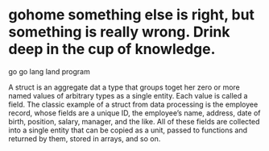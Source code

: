# gohome something else is right, but something is really wrong. Drink deep in the cup of knowledge.

go go lang land program

A struct is an aggregate dat a type that groups toget her zero or more named values of arbitrary
types as a single entity. Each value is called a field. The classic example of a struct from data
processing is the employee record, whose fields are a unique ID, the employee’s name, address,
date of birth, position, salary, manager, and the like. All of these fields are collected into a single entity that can be copied as a unit, passed to functions and returned by them, stored in
arrays, and so on.